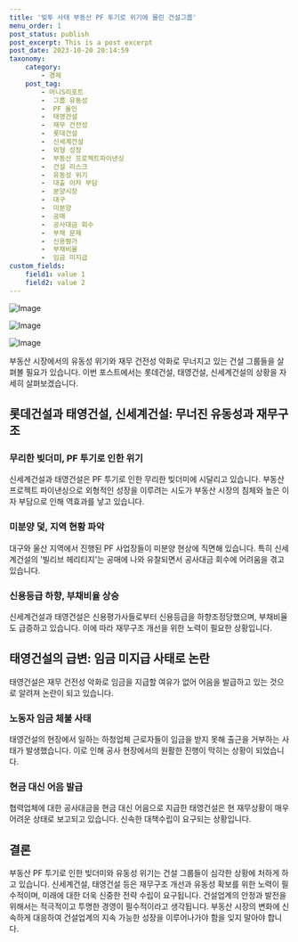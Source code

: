 ```yaml
---
title: '빚투 사태 부동산 PF 투기로 위기에 몰린 건설그룹'
menu_order: 1
post_status: publish
post_excerpt: This is a post excerpt
post_date: 2023-10-20 20:14:59
taxonomy:
    category:
        - 경제
    post_tag:
        - 머니S리포트
        -  그룹 유동성
        -  PF 올인
        -  태영건설
        -  재무 건전성
        -  롯데건설
        -  신세계건설
        -  외형 성장
        -  부동산 프로젝트파이낸싱
        -  건설 리스크
        -  유동성 위기
        -  대출 이자 부담
        -  분양시장
        -  대구
        -  미분양
        -  공매
        -  공사대금 회수
        -  부채 문제
        -  신용평가
        -  부채비율
        -  임금 미지급
custom_fields:
    field1: value 1
    field2: value 2
---
```


![Image](https://imgnews.pstatic.net/image/417/2024/02/06/0000979940_001_20240206154410398.jpg?type=w647)

![Image](https://imgnews.pstatic.net/image/417/2024/02/06/0000979940_002_20240206154410536.jpg?type=w647)

![Image](https://imgnews.pstatic.net/image/417/2024/02/06/0000979940_003_20240206154410665.jpg?type=w647)


부동산 시장에서의 유동성 위기와 재무 건전성 악화로 무너지고 있는 건설 그룹들을 살펴볼 필요가 있습니다. 이번 포스트에서는 롯데건설, 태영건설, 신세계건설의 상황을 자세히 살펴보겠습니다.

## 롯데건설과 태영건설, 신세계건설: 무너진 유동성과 재무구조

### 무리한 빚더미, PF 투기로 인한 위기
신세계건설과 태영건설은 PF 투기로 인한 무리한 빚더미에 시달리고 있습니다. 부동산 프로젝트 파이낸싱으로 외형적인 성장을 이루려는 시도가 부동산 시장의 침체와 높은 이자 부담으로 인해 역효과를 낳고 있습니다.

### 미분양 덫, 지역 현황 파악
대구와 울산 지역에서 진행된 PF 사업장들이 미분양 현상에 직면해 있습니다. 특히 신세계건설의 '빌리브 헤리티지'는 공매에 나와 유찰되면서 공사대금 회수에 어려움을 겪고 있습니다.

### 신용등급 하향, 부채비율 상승
신세계건설과 태영건설은 신용평가사들로부터 신용등급을 하향조정당했으며, 부채비율도 급증하고 있습니다. 이에 따라 재무구조 개선을 위한 노력이 필요한 상황입니다.

## 태영건설의 급변: 임금 미지급 사태로 논란
태영건설은 재무 건전성 악화로 임금을 지급할 여유가 없어 어음을 발급하고 있는 것으로 알려져 논란이 되고 있습니다.

### 노동자 임금 체불 사태
태영건설의 현장에서 일하는 하청업체 근로자들이 임금을 받지 못해 출근을 거부하는 사태가 발생했습니다. 이로 인해 공사 현장에서의 원활한 진행이 막히는 상황이 되었습니다.

### 현금 대신 어음 발급
협력업체에 대한 공사대금을 현금 대신 어음으로 지급한 태영건설은 현 재무상황이 매우 어려운 상태로 보고되고 있습니다. 신속한 대책수립이 요구되는 상황입니다.

## 결론

부동산 PF 투기로 인한 빚더미와 유동성 위기는 건설 그룹들이 심각한 상황에 처하게 하고 있습니다. 신세계건설, 태영건설 등은 재무구조 개선과 유동성 확보를 위한 노력이 필수적이며, 미래에 대한 더욱 신중한 전략 수립이 요구됩니다. 건설업계의 안정과 발전을 위해서는 적극적이고 투명한 경영이 필수적이라고 생각됩니다. 부동산 시장의 변화에 신속하게 대응하여 건설업계의 지속 가능한 성장을 이루어나가야 함을 잊지 말아야 합니다.
